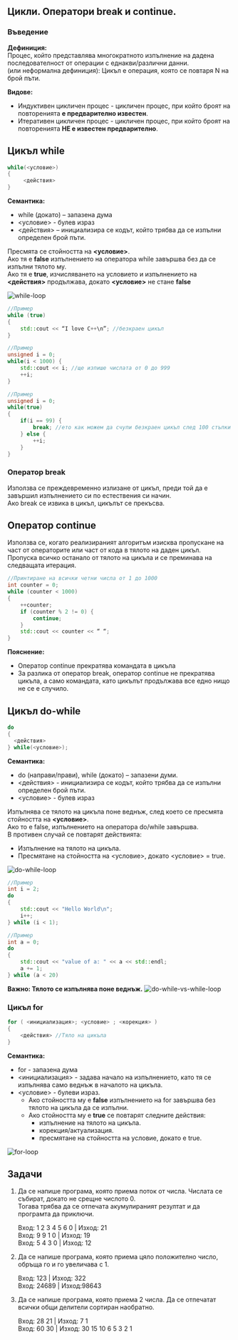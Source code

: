 ## Цикли. Оператори break и continue.

### Въведение

**Дефиниция:** <br />
Процес, който представлява многократното изпълнение на дадена последователност от операции с еднакви/различни данни. <br />
(или неформална дефиниция): Цикъл е операция, която се повтаря N на брой пъти. <br />

**Видове:**
- Индуктивен цикличен процес - цикличен процес, при който броят на повторенията **е предварително известен**.
- Итеративен цикличен процес - цикличен процес, при който броят на повторенията **НЕ е известен предварително**.

## Цикъл while

```c++
while(<условие>)
{
	 <действия>
}
```

**Семантика:**
- while (докато) – запазена дума
- <условие> - булев израз
- <действия> – инициализира се кодът, който трябва да се изпълни определен брой пъти.

Пресмята се стойността на **<условие>**. <br />
Ако тя е **false** изпълнението на оператора while завършва без да се изпълни тялото му. <br />
Ако тя е **true**, изчисляването на условието и изпълнението на **<действия>** продължава, докато **<условие>** не стане **false** <br />

![while-loop](https://s3.us-east-1.amazonaws.com/static2.simplilearn.com/ice9/free_resources_article_thumb/While_Loop_In_C_Plus_Plus%20_1.png)

```c++
//Пример
while (true)
{
    std::cout << “I love C++\n”; //безкраен цикъл
}

//Пример
unsigned i = 0;
while(i < 1000) {
    std::cout << i; //ще изпише числата от 0 до 999
    ++i;
}

//Пример
unsigned i = 0;
while(true)
{
    if(i == 99) {
        break; //ето как можем да счупи безкраен цикъл след 100 стъпки
    } else {
        ++i;
    }
}
```

### Оператор break
Използва се преждевременно излизане от цикъл, преди той да е завършил изпълнението си по естествения си начин. <br />
Ако break се извика в цикъл, цикълът се прекъсва. <br />

## Оператор continue
Използва се, когато реализираният алгоритъм изисква пропускане на част от операторите или част от кода в тялото на даден цикъл. <br />
Пропуска всичко останало от тялото на цикъла и се преминава на следващата итерация. <br />

```c++
//Принтиране на всички четни числа от 1 до 1000
int counter = 0;
while (counter < 1000)
{
    ++counter;
    if (counter % 2 != 0) {
        continue;
    }
    std::cout << counter << “ “;
}
```

**Пояснение:**
- Оператор continue прекратява командата в цикъла
- За разлика от оператор break, оператор continue не прекратява цикъла, а само командата, като цикълът продължава все едно нищо не се е случило.

## Цикъл do-while
```c++
do
{
  <действия>
} while(<условие>);
```

**Семантика:**
- do (направи/прави), while (докато) – запазени думи.
- <действия> - инициализира се кодът, който трябва да се изпълни определен брой пъти. <br />
- <условие> - булев израз

Изпълнява се тялото на цикъла поне веднъж, след което се пресмята стойността на **<условие>**. <br />
Ако то е false, изпълнението на оператора do/while завършва. <br />
В противен случай се повтарят действията:
- Изпълнение на тялото на цикъла.
- Пресмятане на стойността на <условие>, докато <условие> = true.

![do-while-loop](https://www.simplilearn.com/ice9/free_resources_article_thumb/C_Plus_Plus_Do_While_Loop_1.png)

```c++
//Пример
int i = 2;
do
{
    std::cout << "Hello World\n"; 
    i++;
} while (i < 1);

//Пример
int a = 0;
do
{
    std::cout << "value of a: " << a << std::endl;
    a += 1;
} while (a < 20)
```

**Важно: Тялото се изпълнява поне веднъж.**
![do-while-vs-while-loop](https://i.redd.it/6wksqjmmyw321.jpg)

### Цикъл for
```c++
for ( <инициализация>; <условие> ; <корекция> )
{
    <действия> //Тяло на цикъла
}
```

**Семантика:**
- for - запазена дума
- <инициализация> - задава начало на изпълнението, като тя се изпълнява само веднъж в началото на цикъла.
- <условие> - булеви израз.
  - Ако стойността му е **false** изпълнението на for завършва без тялото на цикъла да се изпълни. <br />
  - Ако стойността му е **true** се повтарят следните действия:
    - изпълнение на тялото на цикъла.
    - корекция/актуализация.
    - пресмятане на стойността на условие, докато е true.
    
![for-loop](https://cdn.programiz.com/sites/tutorial2program/files/cpp-for-loop-flowchart.png)

## Задачи

1. Да се напише програма, която приема поток от числа. Числата се събират, докато не срещне числото 0. <br />
   Тогава трябва да се отпечата акумулираният резултат и да програмта да приключи. <br />

   Вход: 1 2 3 4 5 6 0 | Изход: 21 <br />
   Вход: 9 9 1 0       | Изход: 19 <br />
   Вход: 5 4 3 0       | Изход: 12 <br />
   
2. Да се напише програма, която приема цяло положително число, обръща го и го увеличава с 1. <br />
   
   Вход: 123   | Изход: 322 <br />
   Вход: 24689 | Изход:98643 <br />
   
3. Да се напише програма, която приема 2 числа. Да се отпечатат всички общи делители сортиран наобратно. <br />
   
   Вход: 28 21 | Изход: 7 1 <br />
   Вход: 60 30 | Изход: 30 15 10 6 5 3 2 1 <br />

